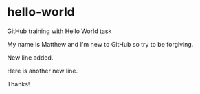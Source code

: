 # hello-world
GitHub training with Hello World task

My name is Matthew and I'm new to GitHub so try to be forgiving.

New line added.

Here is another new line.

Thanks!
